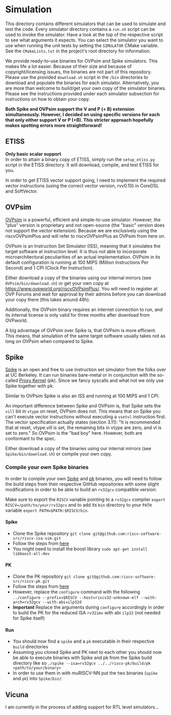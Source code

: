 # Simulation
This directory contains different simulators that can be used to simulate and test the code. Every simulator directory contains a `run.sh` script can be used to invoke the simulator. Have a look at the top of the respective script to see what arguments it expects. You can select the simulator you want to use when running the unit tests by setting the `SIMULATOR` CMake variable. See the `CMakeLists.txt` in the project's root directory for information.

We provide ready-to-use binaries for OVPsim and Spike simulators. This makes life a lot easier. Because of their size and because of copyright/licensing issues, the binaries are not part of this repository. Please use the provided `download.sh` script in the `/bin` directories to download and populate the binaries for each simulator. Alternatively, you are more than welcome to build/get your own copy of the simulator binaries. Please see the instructions provided under each simulator subsection for instructions on how to obtain your copy.

**Both Spike and OVPsim support the V and P (+ B) extension simultaneously. However, I decided on using specific versions for each that only either support V or P (+B). This stricter approach hopefully makes spotting errors more straightforward!**

## ETISS
**Only basic scalar support**  
In order to attain a binary copy of ETISS, simply run the `setup_etiss.py` script in the ETISS directory. It will download, compile, and test ETISS for you.

In order to get ETISS vector support going, I need to implement the required vector instructions (using the correct vector version, rvv0.10) in CoreDSL and SoftVector.

## OVPsim
[OVPsim](https://www.ovpworld.org/technology_ovpsim) is a powerful, efficient and simple-to-use simulator. However, the "plus" version is proprietary and not open-source (the "basic" version does not support the vector extension). Because we are exclusively using the riscvOVPsimPlus and will refer to riscvOVPsimPlus as OVPsim from here on.

OVPsim is an Instruction Set Simulator (ISS), meaning that it simulates the target software at instruction level. It is thus not able to incorporate microarchitectural peculiarities of an actual implementation. OVPsim in its default configuration is running at 100 MIPS (Million Instructions Per Second) and 1 CPI (Clock Per Instruction).

Either download a copy of the binaries using our internal mirrors (see `OVPsim/bin/download.sh`) or get your own copy at https://www.ovpworld.org/riscvOVPsimPlus/. You will need to register at OVP Forums and wait for approval by their admins before you can download your copy there (this takes around 48h).

Additionally, the OVPsim binary requires an internet connection to run, and its internal license is only valid for three months after download from OVPworld.

A big advantage of OVPsim over Spike is, that OVPsim is more efficient. This means, that simulation of the same target software usually takes not as long on OVPsim when compared to Spike.

## Spike
[Spike](https://github.com/riscv-software-src/riscv-isa-sim) is an open and free to use instruction set simulator from the folks over at UC Berkeley. It can run binaries bare-metal or in conjunction with the so-called [Proxy Kernel](https://github.com/riscv-software-src/riscv-pk) (pk). Since we fancy syscalls and what not we only use Spike together with pk.

Similar to OVPsim Spike is also an ISS and running at 100 MIPS and 1 CPI.

An important difference between Spike and OVPsim is, that Spike sets the `vill` bit in `vtype` on reset, OVPsim does not. This means that on Spike you can't execute vector instructions without executing a `vsetvl` instruction first. The vector specification actually states (section 3.11): "It is recommended that at reset, vtype.vill is set, the remaining bits in vtype are zero, and vl is set to zero." So OVPsim is the "bad boy" here. However, both are conformant to the spec.

Either download a copy of the binaries using our internal mirrors (see `Spike/bin/download.sh`) or compile your own copy.

### Compile your own Spike binaries
In order to compile your own [Spike](https://github.com/riscv-software-src/riscv-isa-sim) and [pk](https://github.com/riscv-software-src/riscv-pk) binaries, you will need to follow the build steps from their respective GitHub repositories with some slight modifications in order to be able to build an `rv32gcv` compatible version:

Make sure to export the `RISCV` variable pointing to a `rv32gcv` compiler `export RISCV=/path/to/your/rv32gcv` and to add its `bin` directory to your `PATH` variable `export PATH=$PATH:$RISCV/bin`.

#### Spike
- Clone the Spike repository `git clone git@github.com:riscv-software-src/riscv-isa-sim.git`
- Follow the steps from [here](https://github.com/riscv-software-src/riscv-isa-sim#build-steps)
- You might need to install the boost library `sudo apt-get install libboost-all-dev`

#### PK
- Clone the PK repository `git clone git@github.com:riscv-software-src/riscv-pk.git`
- Follow the steps from [here](https://github.com/riscv-software-src/riscv-pk#build-steps)
- However, replace the `configure` command with the following `../configure --prefix=$RISCV --host=riscv32-unknown-elf --with-arch=rv32gcv --with-abi=ilp32d`
- **Important** Replace the arguments during `configure` accordingly in order to build the PK for the reduced ISA `rv32imv` with abi `ilp32` (not needed for Spike itself)

#### Run
- You should now find a `spike` and a `pk` executable in their respective `build` directories
- Assuming you cloned Spike and PK next to each other you should now be able to execute binaries with Spike and pk from the Spike build directory like so `./spike --isa=rv32gcv ../../riscv-pk/build/pk <path/to/your/binary>`
- In order to use them in with muRISCV-NN put the two binaries (`spike` and `pk`) into `Spike/bin/`.

## Vicuna
I am currently in the process of adding support for RTL level simulators...
